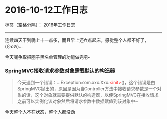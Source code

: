 ﻿# 2016-10-12工作日志

标签（空格分隔）： 2016年工作日志

---

连续四天干到晚上十一点多，而且早上还六点起床，感觉整个人都不好了，(⊙o⊙)…

今天呢争取把圈子黑名单管理的功能做完吧~

###  SpringMVC接收请求参数对象需要默认的构造器

 > 今天遇到一个错误：...Exception:com.xxx.Xxx.<font color="FF2D2D">&lt;init&gt;</font>()，这个错误是由SpringMVC抛出的，原因是因为当Controller方法中接收请求参数是一个对象的话，这个对象就需要提供默认的构造器，以便SpringMVC在接收请求之前可以实例化该对象然后将请求参数中数据赋值到该对象中~

今天整个人不在状态，整个人都没劲